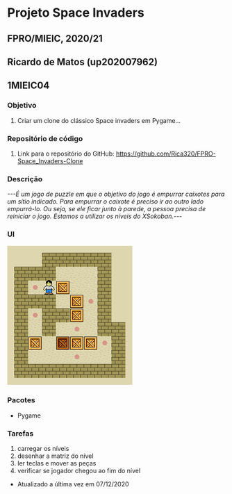 # Projeto Space Invaders
## FPRO/MIEIC, 2020/21
## Ricardo de Matos (up202007962)
## 1MIEIC04

### Objetivo

1. Criar um clone do clássico Space invaders em Pygame...

### Repositório de código

1) Link para o repositório do GitHub: https://github.com/Rica320/FPRO-Space_Invaders-Clone

### Descrição

*---É um jogo de puzzle em que o objetivo do jogo é empurrar caixotes para um sítio indicado. 
Para empurrar o caixote é preciso ir ao outro lado empurrá-lo. 
Ou seja, se ele ficar junto à parede, a pessoa precisa de reiniciar o jogo. Estamos a utilizar os níveis do XSokoban.---*

### UI

![UI](https://github.com/fpro-feup/public/blob/master/recitas/ui.png)

### Pacotes

- Pygame

### Tarefas

1. carregar os níveis
1. desenhar a matriz do nível
1. ler teclas e mover as peças
2. verificar se jogador chegou ao fim do nível

- Atualizado a última vez em 07/12/2020

